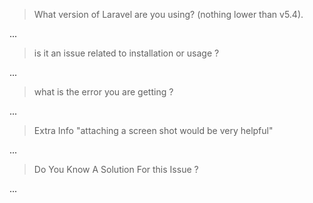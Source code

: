 <!--- For Demo Issues, Plz Open It On The Demo Repo -->
<!--- you can put ur answers in place of the 3 dots ... -->

> What version of Laravel are you using? (nothing lower than v5.4).

...

> is it an issue related to installation or usage ?

...

> what is the error you are getting ?

...

> Extra Info "attaching a screen shot would be very helpful"

...

> Do You Know A Solution For this Issue ?

...
